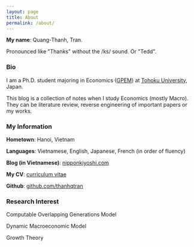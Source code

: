 ```yaml
---
layout: page
title: About
permalink: /about/
---
```



**My name**: Quang-Thanh, Tran.

Pronounced like "Thanks" without the /ks/ sound. Or "Tedd".

### Bio


I am a Ph.D. student majoring in Economics ([GPEM](https://www.econ.tohoku.ac.jp/english/page-gpem.html)) at [Tohoku University](https://www.timeshighereducation.com/world-university-rankings/tohoku-university), Japan.

This blog is a collection of notes when I study Economics (mostly Macro). They can be literature review, reverse engineering of important papers or my works.

### My Information

**Hometown**: Hanoi, Vietnam

**Languages**: Vietnamese, English, Japanese, French (in order of fluency)

**Blog (in Vietnamese)**: [nipponkiyoshi.com](https://nipponkiyoshi.com)

**My CV**: [curriculum vitae](https://thanhqtran.github.io/cv/)

**Github**: [github.com/thanhqtran](https://github.com/thanhqtran) 

### Research Interest

Computable Overlapping Generations Model

Dynamic Macroeconomic Model

Growth Theory